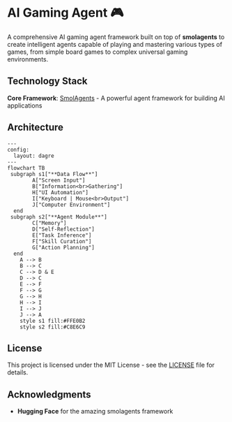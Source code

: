 # AI Gaming Agent 🎮

A comprehensive AI gaming agent framework built on top of **smolagents** to create intelligent agents capable of playing and mastering various types of games, from simple board games to complex universal gaming environments.

## Technology Stack

**Core Framework**: [SmolAgents](https://github.com/huggingface/smolagents) - A powerful agent framework for building AI applications

## Architecture

```mermaid
---
config:
  layout: dagre
---
flowchart TB
 subgraph s1["**Data Flow**"]
        A["Screen Input"]
        B["Information<br>Gathering"]
        H["UI Automation"]
        I["Keyboard | Mouse<br>Output"]
        J["Computer Environment"]
  end
 subgraph s2["**Agent Module**"]
        C["Memory"]
        D["Self-Reflection"]
        E["Task Inference"]
        F["Skill Curation"]
        G["Action Planning"]
  end
    A --> B
    B --> C
    C --> D & E
    D --> C
    E --> F
    F --> G
    G --> H
    H --> I
    I --> J
    J --> A
    style s1 fill:#FFE0B2
    style s2 fill:#C8E6C9
```

## License

This project is licensed under the MIT License - see the [LICENSE](LICENSE) file for details.

## Acknowledgments

- **Hugging Face** for the amazing smolagents framework
